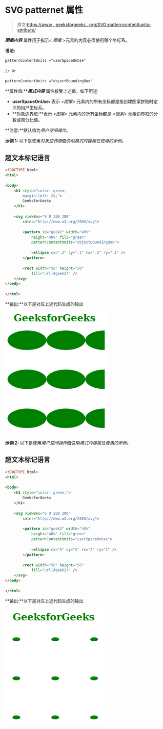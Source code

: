 # SVG patternet 属性

> 原文:[https://www . geeksforgeeks . org/SVG-patterncontenttunits-attribute/](https://www.geeksforgeeks.org/svg-patterncontentunits-attribute/)

***图案内容*** 属性用于指示< *图案* >元素的内容必须使用哪个坐标系。

**语法:**

```html
patternContentUnits ="userSpaceOnUse"

// Or 

patternContentUnits ="objectBoundingBox"

```

**属性值:*****模式内容*** 属性接受上述值，如下所述:

*   **userSpaceOnUse:** 表示 *<图案>* 元素内的所有坐标都是指创建图案拼贴时定义的用户坐标系。
*   **对象边界框:**表示 *<图案>* 元素内的所有坐标都是 *<图案>* 元素边界框的分数或百分比值。

**注意:**默认值为*用户空间操作*。

**示例 1:** 以下是使用*对象边界框*值说明*模式内容属性使用的示例。*

## 超文本标记语言

```html
<!DOCTYPE html>
<html>

<body>
    <h1 style="color: green; 
        margin-left: 2%;">
        GeeksforGeeks
    </h1>

    <svg viewBox="0 0 300 200" 
        xmlns="http://www.w3.org/2000/svg">

        <pattern id="geek2" width="40%" 
            height="40%" fill="green" 
            patternContentUnits="objectBoundingBox">

            <ellipse cx=".2" cy=".1" rx=".2" ry=".1" />
        </pattern>

        <rect width="50" height="50" 
            fill="url(#geek2)" />
    </svg>
</body>

</html>
```

**输出:**以下是对应上述代码生成的输出

![](img/389d67d50a9e4c6891ad5e0909f0fd31.png)

**示例 2:** 以下是使用*用户空间操作*值说明*模式内容属性使用的示例。*

## 超文本标记语言

```html
<!DOCTYPE html>
<html>

<body>
    <h1 style="color: green;">
        GeeksforGeeks
    </h1>

    <svg viewBox="0 0 200 200" 
        xmlns="http://www.w3.org/2000/svg">

        <pattern id="geek2" width="40%" 
            height="40%" fill="green" 
            patternContentUnits="userSpaceOnUse">

            <ellipse cx="5" cy="5" rx="2" ry="1" />
        </pattern>

        <rect width="50" height="50" 
            fill="url(#geek2)" />
    </svg>
</body>

</html>
```

**输出:**以下是对应上述代码生成的输出

![](img/10326482c5cb0b88cd4210dd724e84a3.png)